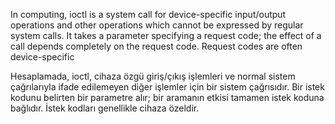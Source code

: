 In computing, ioctl is a system call for device-specific input/output operations and other operations which cannot be expressed by regular system calls. It takes a parameter specifying a request code; the effect of a call depends completely on the request code. Request codes are often device-specific

Hesaplamada, ioctl, cihaza özgü giriş/çıkış işlemleri ve normal sistem çağrılarıyla ifade edilemeyen diğer işlemler için bir sistem çağrısıdır. Bir istek kodunu belirten bir parametre alır; bir aramanın etkisi tamamen istek koduna bağlıdır. İstek kodları genellikle cihaza özeldir.
